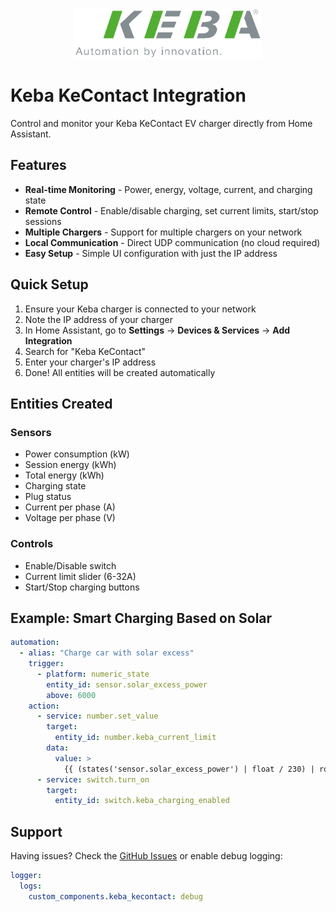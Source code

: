 <p align="center">
  <img src="https://raw.githubusercontent.com/jonaswikstrom/keba_kecontact_homeassistant/main/images/logo.png" alt="Keba KeContact" width="300"/>
</p>

# Keba KeContact Integration

Control and monitor your Keba KeContact EV charger directly from Home Assistant.

## Features

- **Real-time Monitoring** - Power, energy, voltage, current, and charging state
- **Remote Control** - Enable/disable charging, set current limits, start/stop sessions
- **Multiple Chargers** - Support for multiple chargers on your network
- **Local Communication** - Direct UDP communication (no cloud required)
- **Easy Setup** - Simple UI configuration with just the IP address

## Quick Setup

1. Ensure your Keba charger is connected to your network
2. Note the IP address of your charger
3. In Home Assistant, go to **Settings** → **Devices & Services** → **Add Integration**
4. Search for "Keba KeContact"
5. Enter your charger's IP address
6. Done! All entities will be created automatically

## Entities Created

### Sensors
- Power consumption (kW)
- Session energy (kWh)
- Total energy (kWh)
- Charging state
- Plug status
- Current per phase (A)
- Voltage per phase (V)

### Controls
- Enable/Disable switch
- Current limit slider (6-32A)
- Start/Stop charging buttons

## Example: Smart Charging Based on Solar

```yaml
automation:
  - alias: "Charge car with solar excess"
    trigger:
      - platform: numeric_state
        entity_id: sensor.solar_excess_power
        above: 6000
    action:
      - service: number.set_value
        target:
          entity_id: number.keba_current_limit
        data:
          value: >
            {{ (states('sensor.solar_excess_power') | float / 230) | round(0) }}
      - service: switch.turn_on
        target:
          entity_id: switch.keba_charging_enabled
```

## Support

Having issues? Check the [GitHub Issues](https://github.com/jonaswikstrom/keba_kecontact_homeassistant/issues) or enable debug logging:

```yaml
logger:
  logs:
    custom_components.keba_kecontact: debug
```
